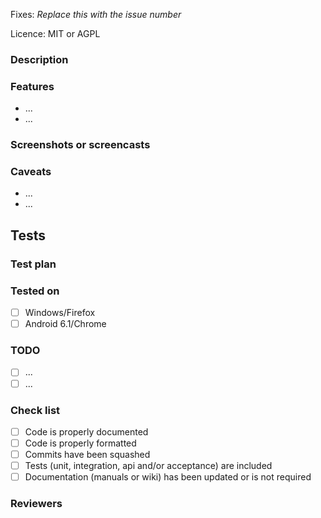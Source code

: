 Fixes: *Replace this with the issue number*

Licence: MIT or AGPL

### Description



### Features

* ...
* ...

### Screenshots or screencasts

### Caveats

* ...
* ...

## Tests

### Test plan
<!--
Add each test which should be performed and give a general description of the context
You can also link to one or more entries from the "Acceptance tests" section in the wiki
-->

 
### Tested on

- [ ] Windows/Firefox
- [ ] Android 6.1/Chrome

### TODO

- [ ] ...
- [ ] ...

### Check list

- [ ] Code is properly documented
- [ ] Code is properly formatted
- [ ] Commits have been squashed
- [ ] Tests (unit, integration, api and/or acceptance) are included
- [ ] Documentation (manuals or wiki) has been updated or is not required

### Reviewers
<!--
Please list below the Github handles of people suceptible to review this PR
-->
